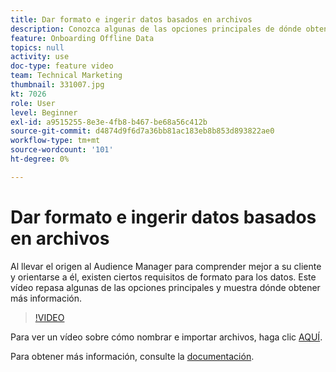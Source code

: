 ```yaml
---
title: Dar formato e ingerir datos basados en archivos
description: Conozca algunas de las opciones principales de dónde obtener más información al llevar su proveedor de origen a Audience Manager para comprender mejor a su cliente y orientarse a él. Obtenga información sobre ciertos requisitos de formato para los datos.
feature: Onboarding Offline Data
topics: null
activity: use
doc-type: feature video
team: Technical Marketing
thumbnail: 331007.jpg
kt: 7026
role: User
level: Beginner
exl-id: a9515255-8e3e-4fb8-b467-be68a56c412b
source-git-commit: d4874d9f6d7a36bb81ac183eb8b853d893822ae0
workflow-type: tm+mt
source-wordcount: '101'
ht-degree: 0%

---
```


# Dar formato e ingerir datos basados en archivos

Al llevar el origen al Audience Manager para comprender mejor a su cliente y orientarse a él, existen ciertos requisitos de formato para los datos. Este vídeo repasa algunas de las opciones principales y muestra dónde obtener más información.

>[!VIDEO](https://video.tv.adobe.com/v/331007/?quality=12&learn=on)

Para ver un vídeo sobre cómo nombrar e importar archivos, haga clic [AQUÍ](steps-for-ingesting-file-based-data.md).

Para obtener más información, consulte la [documentación](https://experienceleague.adobe.com/docs/audience-manager/user-guide/implementation-integration-guides/sending-audience-data/batch-data-transfer-process/inbound-file-contents.html?lang=es&).

